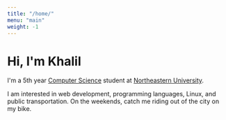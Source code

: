 ```yaml
---
title: "/home/"
menu: "main"
weight: -1
---
```


# Hi, I'm Khalil

I'm a 5th year [Computer Science](https://xkcd.com/2030/) student at [Northeastern University](https://northeastern.edu).

I am interested in web development, programming languages, Linux, and public transportation. On the weekends, catch me riding out of the city on my bike.
